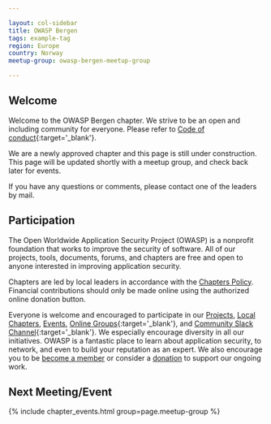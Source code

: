 ```yaml
---

layout: col-sidebar
title: OWASP Bergen
tags: example-tag
region: Europe
country: Norway
meetup-group: owasp-bergen-meetup-group

---
```


## Welcome
Welcome to the OWASP Bergen chapter. We strive to be an open and including community for everyone. Please refer to [Code of conduct](https://owasp.org/www-policy/operational/code-of-conduct/){:target='_blank'}.

We are a newly approved chapter and this page is still under construction. This page will be updated shortly with a meetup group, and check back later for events.

If you have any questions or comments, please contact one of the leaders by mail.

## Participation
The Open Worldwide Application Security Project (OWASP) is a nonprofit foundation that works to improve the security of software. All of our projects, tools, documents, forums, and chapters are free and open to anyone interested in improving application security. 

Chapters are led by local leaders in accordance with the [Chapters Policy](/www-policy/operational/chapters). Financial contributions should only be made online using the authorized online donation button. 

Everyone is welcome and encouraged to participate in our [Projects](/projects/), [Local Chapters](/chapters/), [Events](/events/), [Online Groups](https://groups.google.com/a/owasp.com/){:target='_blank'}, and [Community Slack Channel](https://owasp.slack.com/){:target='_blank'}. We especially encourage diversity in all our initiatives. OWASP is a fantastic place to learn about application security, to network, and even to build your reputation as an expert. We also encourage you to be [become a member](/membership/) or consider a [donation](/donate/) to support our ongoing work.

Next Meeting/Event <!-- You should keep this section as it will populate your meetup events -->
---------------------
{% include chapter_events.html group=page.meetup-group %}

